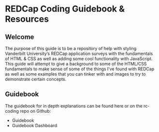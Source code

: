 # REDCap Coding Guidebook & Resources

## Welcome
The purpose of this guide is to be a repository of help with styling Vanderbilt University’s REDCap application surveys with the fundamentals of HTML & CSS as well as adding some cool functionality with JavaScript. This guide will attempt to give a background to some of the HTML/CSS fundamentals to make sense of some of the things I’ve found with REDCap as well as some examples that you can tinker with and images to try to demonstrate certain concepts.

## Guidebook

The guidebook for in depth explanations can be found here or on the rc-coding repo on Github:

- Guidebook
- Guidebook Dashboard
